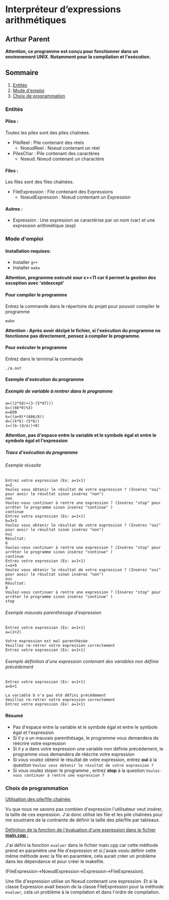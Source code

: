 # Interpréteur d’expressions arithmétiques
## Arthur Parent 
**Attention, ce programme est conçu pour fonctionner dans un environement UNIX. Notamment pour la compilation et l'exécution.**

## Sommaire
1. [Entités](#Entités)
2. [Mode d'emploi](#emploi)
3. [Choix de programmation](#programmation)
### Entités <a name="Entités"></a>

#### Piles : 
Toutes les piles sont des piles chaînées.

- PileReel : Pile contenant des réels
  - NoeudReel : Noeud contenant un réel
- PilesChar : Pile contenant des caractères
  - Noeud: Noeud contenant un charactère
#### Files :
Les files sont des files chaînées.

- FileExpression : File contenant des Expressions
  - NoeudExpression : Noeud contentant un Expression

#### Autres : 
- Expression : Une expression se caractérise par un nom (var) et une expression arithmétique (exp)

### Mode d'emploi <a name="emploi"></a>
#### Installation requises:
- Installer ```g++```
- Installer ```make```

**Attention, programme exécuté sour c++11 car il permet la gestion des exception avec 'stdexcept'**

#### Pour compiler le programme
Entrez la commande dans le répertoire du projet pour pouvoir compiler le programme

```
make 
```
**Attention : Après avoir dézipé le fichier, si l'exécution du programme ne fonctionne pas directement, pensez à compiler le programme.** 

#### Pour exécuter le programme

Entrez dans le terminal la commande
```
./a.out
```
#### Exemple d'exécution du programme

##### Exemple de variable à rentrer dans le programme
```
a=((2*59)+(3-(5*97)))
b=((66*0)%3)
e=699
k=((a+9)*(686/8))
d=((k*k)-(5*b))
z=((b-(d/e))+8)
```
**Attention, pas d'espace entre la variable et le symbole égal et entre le symbole égal et l'expression**

##### Trace d'exécution du programme
###### Exemple réussite
```
Entrez votre expression (Ex: a=1+1)
a=2
Voulez vous obtenir le résultat de votre expression ? (Insérez "oui" pour avoir le résultat sinon insérez "non")
non
Voulez-vous continuer à rentre une expression ? (Insérez "stop" pour arrêter le programme sinon insérez "continue" )
continue
Entrez votre expression (Ex: a=1+1)
b=3+3            
Voulez vous obtenir le résultat de votre expression ? (Insérez "oui" pour avoir le résultat sinon insérez "non")
oui
Résultat:
6
Voulez-vous continuer à rentre une expression ? (Insérez "stop" pour arrêter le programme sinon insérez "continue" )
continue
Entrez votre expression (Ex: a=1+1)
c=a+b
Voulez vous obtenir le résultat de votre expression ? (Insérez "oui" pour avoir le résultat sinon insérez "non")
oui
Résultat:
8
Voulez-vous continuer à rentre une expression ? (Insérez "stop" pour arrêter le programme sinon insérez "continue" )
stop
```

###### Exemple mauvais parenthésage d'expression
```
Entrez votre expression (Ex: a=1+1)
a=(2+2(
                      
Votre expression est mal parenthésée
Veuillez re-retrer votre expression correctement
Entrez votre expression (Ex: a=1+1)

```

###### Exemple définition d'une expression contenant des variables non définie précédement
```
Entrez votre expression (Ex: a=1+1)
a=b+1
                      
La variable b n'a pas été défini précédement
Veuillez re-retrer votre expression correctement
Entrez votre expression (Ex: a=1+1)

```

#### Résumé
- Pas d'espace entre la variable et le symbole égal et entre le symbole égal et l'expression
- Si il y a un mauvais parenthésage, le programme vous demandera de réécrire votre expression
- Si il y a dans votre expression une variable non définie précédement, le programme vous demandera de réécrire votre expression
- Si vous voulez obtenir le résultat de votre expression, entrez **oui** à la question ``Voulez vous obtenir le résultat de votre expression ?``
- Si vous voulez stoper le programme , entrez **stop** à la question ``Voulez-vous continuer à rentre une expression ?``

### Choix de programmation <a name="programmation"></a>
<ins>Utilisation des pile/file chaînée:</ins>

Vu que nous ne savons pas combien d'expression l'utilisateur veut insérer, la taille de ces expression. J'ai donc utilisé les file et les pile chaînées
pour me soustraire de la contrainte de définir la taille des pile/file par tableaux.

<ins>Définition de la fonction de l'évaluation d'une expression dans le fichier **main.cpp** :</ins>

J'ai défini la fonction ``evaluer`` dans le fichier main.cpp car cette méthode prend en paramètre une file d'expression et si j'avais voulu définir cette même méthode avec la file en paramtère,
cela aurait créer un problème dans les dépendance et pour créer le makefile.

(FileExpression->NoeudExpression->Expression->FileExpression).
 
Une file d'expression utilise un Noeud contenant une expression. Et si la classe Expression avait besoin de la classe FileExpression pour la méthode ``evaluer``, cela un problème à la compilation et dans l'ordre de compilation.



